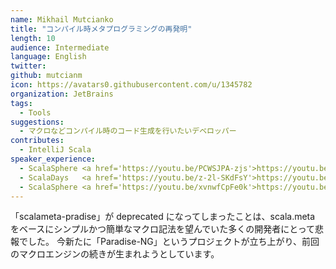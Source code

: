 ```yaml
---
name: Mikhail Mutcianko
title: "コンパイル時メタプログラミングの再発明"
length: 10
audience: Intermediate
language: English
twitter: 
github: mutcianm
icon: https://avatars0.githubusercontent.com/u/1345782
organization: JetBrains
tags:
  - Tools
suggestions:
  - マクロなどコンパイル時のコード生成を行いたいデベロッパー
contributes:
  - IntelliJ Scala
speaker_experience:
  - ScalaSphere <a href='https://youtu.be/PCWSJPA-zjs'>https://youtu.be/PCWSJPA-zjs</a>
  - ScalaDays   <a href='https://youtu.be/z-2l-SKdFsY'>https://youtu.be/z-2l-SKdFsY</a>
  - ScalaSphere <a href='https://youtu.be/xvnwfCpFe0k'>https://youtu.be/xvnwfCpFe0k</a>
---
```

「scalameta-pradise」が deprecated になってしまったことは、scala.meta をベースにシンプルかつ簡単なマクロ記法を望んでいた多くの開発者にとって悲報でした。
今新たに「Paradise-NG」というプロジェクトが立ち上がり、前回のマクロエンジンの続きが生まれようとしています。
